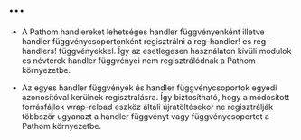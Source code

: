 
# ...
- A Pathom handlereket lehetséges handler függvényenként illetve handler
  függvénycsoportonként regisztrálni a reg-handler! es reg-handlers! függvényekkel.
  Így az esetlegesen használaton kívüli modulok es névterek handler függvényei
  nem regisztrálódnak a Pathom környezetbe.

- Az egyes handler függvények és handler függvénycsoportok egyedi azonosítóval
  kerülnek regisztrálásra. Így biztosítható, hogy a módosított forrásfájlok
  wrap-reload eszköz általi újratöltésekor ne regisztrálják többször ugyanazt
  a handler függvényt vagy függvénycsoportot a Pathom környezetbe.

